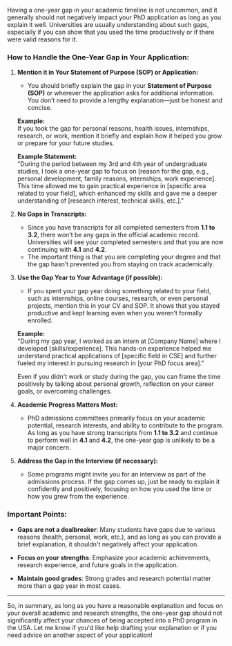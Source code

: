 Having a one-year gap in your academic timeline is not uncommon, and it generally should not negatively impact your PhD application as long as you explain it well. Universities are usually understanding about such gaps, especially if you can show that you used the time productively or if there were valid reasons for it.

### How to Handle the One-Year Gap in Your Application:

1. **Mention it in Your Statement of Purpose (SOP) or Application:**
   - You should briefly explain the gap in your **Statement of Purpose (SOP)** or wherever the application asks for additional information. You don’t need to provide a lengthy explanation—just be honest and concise.
   
   **Example:**  
   If you took the gap for personal reasons, health issues, internships, research, or work, mention it briefly and explain how it helped you grow or prepare for your future studies.

   **Example Statement:**  
   "During the period between my 3rd and 4th year of undergraduate studies, I took a one-year gap to focus on [reason for the gap, e.g., personal development, family reasons, internships, work experience]. This time allowed me to gain practical experience in [specific area related to your field], which enhanced my skills and gave me a deeper understanding of [research interest, technical skills, etc.]."

2. **No Gaps in Transcripts:**
   - Since you have transcripts for all completed semesters from **1.1 to 3.2**, there won’t be any gaps in the official academic record. Universities will see your completed semesters and that you are now continuing with **4.1** and **4.2**.
   - The important thing is that you are completing your degree and that the gap hasn’t prevented you from staying on track academically.

3. **Use the Gap Year to Your Advantage (if possible):**
   - If you spent your gap year doing something related to your field, such as internships, online courses, research, or even personal projects, mention this in your CV and SOP. It shows that you stayed productive and kept learning even when you weren’t formally enrolled.
   
   **Example:**  
   "During my gap year, I worked as an intern at [Company Name] where I developed [skills/experience]. This hands-on experience helped me understand practical applications of [specific field in CSE] and further fueled my interest in pursuing research in [your PhD focus area]."

   Even if you didn't work or study during the gap, you can frame the time positively by talking about personal growth, reflection on your career goals, or overcoming challenges.

4. **Academic Progress Matters Most:**
   - PhD admissions committees primarily focus on your academic potential, research interests, and ability to contribute to the program. As long as you have strong transcripts from **1.1 to 3.2** and continue to perform well in **4.1** and **4.2**, the one-year gap is unlikely to be a major concern.

5. **Address the Gap in the Interview (if necessary):**
   - Some programs might invite you for an interview as part of the admissions process. If the gap comes up, just be ready to explain it confidently and positively, focusing on how you used the time or how you grew from the experience.

### Important Points:
- **Gaps are not a dealbreaker**: Many students have gaps due to various reasons (health, personal, work, etc.), and as long as you can provide a brief explanation, it shouldn't negatively affect your application.
  
- **Focus on your strengths**: Emphasize your academic achievements, research experience, and future goals in the application.

- **Maintain good grades**: Strong grades and research potential matter more than a gap year in most cases.

---

So, in summary, as long as you have a reasonable explanation and focus on your overall academic and research strengths, the one-year gap should not significantly affect your chances of being accepted into a PhD program in the USA. Let me know if you'd like help drafting your explanation or if you need advice on another aspect of your application!
